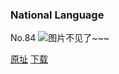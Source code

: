 ### National Language
No.84
![图片不见了~~~](https://imgs.xkcd.com/comics/national_language.jpg)

[原址](https://xkcd.com//84) [下载](https://imgs.xkcd.com/comics/national_language.jpg)

